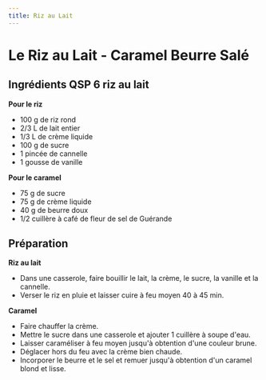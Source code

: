 ```yaml
---
title: Riz au Lait
---
```


# Le Riz au Lait - Caramel Beurre Salé


## Ingrédients QSP 6 riz au lait

**Pour le riz**

- 100 g de riz rond
- 2/3 L de lait entier
- 1/3 L de crème liquide
- 100 g de sucre
- 1 pincée de cannelle
- 1 gousse de vanille

**Pour le caramel**

- 75 g de sucre
- 75 g de crème liquide
- 40 g de beurre doux
- 1/2 cuillère à café de fleur de sel de Guérande

## Préparation

**Riz au lait**

- Dans une casserole, faire bouillir le lait, la crème, le sucre, la vanille et la cannelle.
- Verser le riz en pluie et laisser cuire à feu moyen 40 à 45 min.

**Caramel**

- Faire chauffer la crème.
- Mettre le sucre dans une casserole et ajouter 1 cuillère à soupe d'eau.
- Laisser caraméliser à feu moyen jusqu'à obtention d'une couleur brune.
- Déglacer hors du feu avec la crème bien chaude.
- Incorporer le beurre et le sel et remuer jusqu'à obtention d'un caramel blond et lisse.
